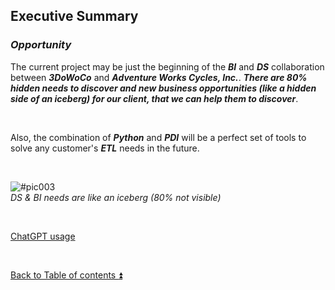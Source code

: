 ## Executive Summary

### **_Opportunity_**

The current project may be just the beginning of the **_BI_** and **_DS_** collaboration between **_3DoWoCo_** and **_Adventure Works Cycles, Inc._**. **_There are 80% hidden needs to discover and new business opportunities (like a hidden side of an iceberg) for our client, that we can help them to discover_**.

<p><br></p> 

Also, the combination of **_Python_** and **_PDI_** will be a perfect set of tools to solve any customer's **_ETL_** needs in the future.

<p><br></p> 

![#pic003](https://i.imgur.com/arHXGzQ.png, "Iceberg")  
_DS & BI needs are like an iceberg (80% not visible)_  

<p><br></p> 

[ChatGPT usage](../CHATGPT_USAGE.md)  

<p><br></p>

[Back to Table of contents :arrow_double_up:](../README.md)